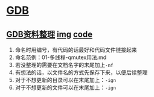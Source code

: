 # [GDB](./)   
## [GDB资料整理](./01-gdb-study)      [img](./01-gdb-study/img)    [code](./02-code)       

1. 命名时用编号，有代码的话最好和代码文件链接起来     
2. 命名范例：01-多线程-qmutex用法.md  
3. 若没整理的需要在文档名字的末尾加上`-nf`  
4. 有想法的话，以文件名的方式先保存下来，以便后续整理   
5. 对于不想更新的目录可以在末尾加上：`-ign`   
6. 对于不想更新的文件可以在末尾加上：`-ign`    

